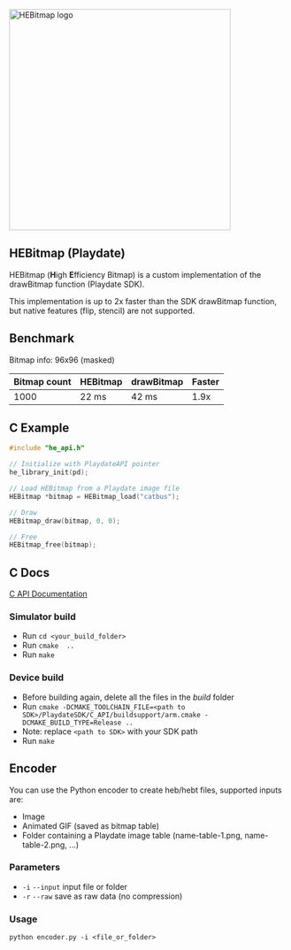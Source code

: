 <picture>
    <source media="(prefers-color-scheme: dark)" srcset="assets/logo-dark-512.png">
    <img src="assets/logo-light-512.png" width="400" alt="HEBitmap logo">
</picture>

## HEBitmap (Playdate)

HEBitmap (**H**igh **E**fficiency Bitmap) is a custom implementation of the drawBitmap function (Playdate SDK).

This implementation is up to 2x faster than the SDK drawBitmap function, but native features (flip, stencil) are not supported.

## Benchmark

Bitmap info: 96x96 (masked)

| Bitmap count | HEBitmap | drawBitmap | Faster
|:---|:---|:---|:---|
| 1000 | 22 ms | 42 ms | 1.9x

## C Example

```c
#include "he_api.h"

// Initialize with PlaydateAPI pointer
he_library_init(pd);

// Load HEBitmap from a Playdate image file
HEBitmap *bitmap = HEBitmap_load("catbus");

// Draw
HEBitmap_draw(bitmap, 0, 0);

// Free
HEBitmap_free(bitmap);
```

## C Docs

[C API Documentation](https://risolvipro.github.io/HEBitmap/C-API.html)

### Simulator build
* Run `cd <your_build_folder>`
* Run `cmake  ..`
* Run `make`

### Device build
* Before building again, delete all the files in the *build* folder
* Run `cmake -DCMAKE_TOOLCHAIN_FILE=<path to SDK>/PlaydateSDK/C_API/buildsupport/arm.cmake -DCMAKE_BUILD_TYPE=Release ..`
* Note: replace `<path to SDK>` with your SDK path
* Run `make`

## Encoder

You can use the Python encoder to create heb/hebt files, supported inputs are:
* Image
* Animated GIF (saved as bitmap table)
* Folder containing a Playdate image table (name-table-1.png, name-table-2.png, ...)

### Parameters
* `-i` `--input` input file or folder
* `-r` `--raw` save as raw data (no compression)

### Usage
`python encoder.py -i <file_or_folder>`